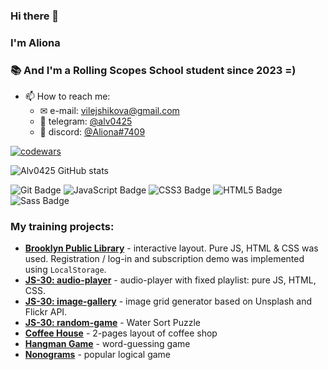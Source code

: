 ### Hi there 👋
### I'm Aliona
### 📚 And I'm a Rolling Scopes School student since 2023 =)

- 📫 How to reach me:
  - ✉ e-mail: vilejshikova@gmail.com
  - 💬 telegram: [@alv0425
](https://t.me/alv0425)
  - 💬 discord: [@Aliona#7409](https://discordapp.com/users/1122842754175742052)

[![codewars](https://www.codewars.com/users/alv0425/badges/large)](https://www.codewars.com/users/rsschool_eaf7ac6ebae90819) 

![Alv0425 GitHub stats](https://github-readme-stats.vercel.app/api?username=alv0425&hide=contribs,prs)

![Git Badge](https://img.shields.io/badge/Git-F05032?logo=git&logoColor=fff&style=for-the-badge)
![JavaScript Badge](https://img.shields.io/badge/JavaScript-F7DF1E?logo=javascript&logoColor=000&style=for-the-badge)
![CSS3 Badge](https://img.shields.io/badge/CSS3-1572B6?logo=css3&logoColor=fff&style=for-the-badge)
![HTML5 Badge](https://img.shields.io/badge/HTML5-E34F26?logo=html5&logoColor=fff&style=for-the-badge)
![Sass Badge](https://img.shields.io/badge/Sass-C69?logo=sass&logoColor=fff&style=for-the-badge)

### My training projects:
- **[Brooklyn Public Library](https://alv0425.github.io/JSS0-PRESCHOOL-2023Q2/library/)** - interactive layout. Pure JS, HTML & CSS was used. Registration / log-in and subscription demo was implemented using ``LocalStorage``.
- **[JS-30: audio-player](https://alv0425.github.io/JSS0-PRESCHOOL-2023Q2/audio-player/)** - audio-player with fixed playlist: pure JS, HTML, CSS.
- **[JS-30: image-gallery](https://alv0425.github.io/JSS0-PRESCHOOL-2023Q2/image-gallery/)** - image grid generator based on Unsplash and Flickr API.
- **[JS-30: random-game](https://alv0425.github.io/JSS0-PRESCHOOL-2023Q2/random-game/)** - Water Sort Puzzle
- **[Coffee House](https://rolling-scopes-school.github.io/alv0425-JSFE2023Q4/coffee-house/)** - 2-pages layout of coffee shop
- **[Hangman Game](https://rolling-scopes-school.github.io/alv0425-JSFE2023Q4/hangman/)** - word-guessing game
- **[Nonograms](https://rolling-scopes-school.github.io/alv0425-JSFE2023Q4/nonograms/)** - popular logical game
